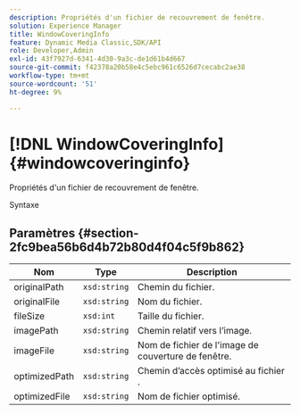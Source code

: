 ```yaml
---
description: Propriétés d'un fichier de recouvrement de fenêtre.
solution: Experience Manager
title: WindowCoveringInfo
feature: Dynamic Media Classic,SDK/API
role: Developer,Admin
exl-id: 43f7927d-6341-4d30-9a3c-de1d61b4d667
source-git-commit: f42378a20b58e4c5ebc961c6526d7cecabc2ae38
workflow-type: tm+mt
source-wordcount: '51'
ht-degree: 9%

---
```


# [!DNL WindowCoveringInfo]{#windowcoveringinfo}

Propriétés d&#39;un fichier de recouvrement de fenêtre.

Syntaxe

## Paramètres {#section-2fc9bea56b6d4b72b80d4f04c5f9b862}

| Nom | Type | Description |
|---|---|---|
| originalPath | `xsd:string` | Chemin du fichier. |
| originalFile | `xsd:string` | Nom du fichier. |
| fileSize | `xsd:int` | Taille du fichier. |
| imagePath | `xsd:string` | Chemin relatif vers l’image. |
| imageFile | `xsd:string` | Nom de fichier de l&#39;image de couverture de fenêtre. |
| optimizedPath | `xsd:string` | Chemin d’accès optimisé au fichier . |
| optimizedFile | `xsd:string` | Nom de fichier optimisé. |
